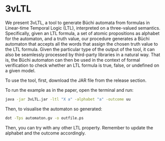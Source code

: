 # 3vLTL

We present 3vLTL, a tool to generate Büchi automata from  formulas in Linear-time Temporal Logic (LTL), interpreted on a three-valued semantics.
Specifically, given an LTL formula, a set of atomic propositions as alphabet for the automaton, and a truth value, our procedure generates a Büchi automaton that accepts all the words that assign the chosen truth value to the LTL formula. Given the particular type of the output of the tool, it can also be seamlessly processed by third-party libraries in a natural way. That is, the Büchi automaton can then be used in the context of formal verification to check whether an LTL formula is true, false, or undefined on a given model.

To use the tool, first, download the JAR file from the release section.

To run the example as in the paper, open the terminal and run:

```bash
java -jar 3vLTL.jar -ltl "X a" -alphabet "a" -outcome uu
```

Then, to visualise the automaton so generated:

```bash
dot -Tps automaton.gv -o outfile.ps
```

Then, you can try with any other LTL property. Remember to update the alphabet and the outcome accordingly.

